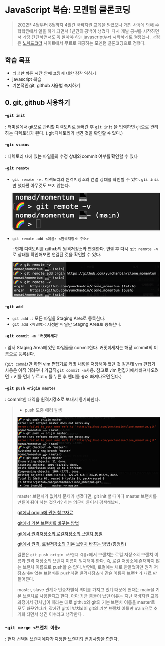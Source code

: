 # JavaScript 복습: 모멘텀 클론코딩

> 2022년 4월부터 8월까지 4월간 국비지원 교육을 받았으나 개인 사정에 의해 수학학원에서 일을 하게 되면서 1년간의 공백이 생겼다. 다시 개발 공부를 시작하면서 가장 간단하면서도 꼭 알아야 하는 javascript부터 시작하기로 결정했다. 과정은 [노마드코더](https://nomadcoders.co) 사이트에서 무료로 제공하는 모멘텀 클론코딩으로 정했다.



## 학습 목표

- 최대한 빠른 시간 안에 코딩에 대한 감각 익히기
- javascript 복습
- 기본적인 git, github 사용법 숙지하기



## 0. git, github 사용하기

#### -`git init`

: 터미널에서 git으로 관리할 디렉토리로 들어간 후 `git init` 을 입력하면 git으로 관리하는 디렉토리가 된다. (.git 디렉토리가 생긴 것을 확인할 수 있다.)



#### -`git status`

: 디렉토리 내에 있는 파일들의 수정 상태와 commit 여부를 확인할 수 있다.



#### -`git remote`
- `git remote -v`
  : 디렉토리와 원격저장소의 연결 상태를 확인할 수 있다. `git init` 만 했다면 아무것도 뜨지 않는다.

  ![git_remote1](./assets/img/git_remote1.png)

- `git remote add <이름> <원격저장소 주소>`

  :  현재 디렉토리를 github의 원격저장소와 연결한다. 연결 후 다시 `git remote -v`로 상태를 확인해보면 연결된 것을 확인할 수 있다.

  ![git_remote2](./assets/img/git_remote2.png)

#### -`git add`

- `git add .`: 모든 파일을 Staging Area로 등록한다.
- `git add <파일명>`: 지정한 파일만 Staging Area로 등록한다.



#### -`git commit -m '커밋메세지'`

: 앞서 Staging Area에 있던 파일들을 commit한다. 커밋메세지는 해당 commit의 이름으로 등록된다.

(`git commit`만 하면 vim 편집기로 커밋 내용을 저장해야 했던 것 같은데 vim 편집기 사용은 아직 어려우니 가급적 `git commit -m`사용. 참고로 vim 편집기에서 빠져나오려면  `:` 키를 먼저 누르고 `q` 를 누른 후 엔터를 눌러 빠져나오면 된다.)



#### -`git push origin master`

: commit한 내역을 원격저장소로 보내서 동기화한다.

> * push 도중 에러 발생 <br>
>
> ![push_error](./assets/img/push_error.png)
>
> master 브랜치가 없어서 문제가 생겼다면, git init 할 때마다 master 브랜치를 만들어 줘야 하는 것인가? 하는 의문이 들어서 검색해봤다.
>
> [git에서 origin에 관한 참고자료](http://daplus.net/git-git-push-origin-master%EC%97%90%EC%84%9C-origin%EC%9D%98-%EC%9D%98%EB%AF%B8%EB%8A%94-%EB%AC%B4%EC%97%87%EC%9E%85%EB%8B%88%EA%B9%8C/)
>
> [git에서 기본 브랜치를 바꾸는 방법](https://blog.outsider.ne.kr/1503)
>
> [git에서 원격저장소와 로컬저장소의 브랜치 통일](https://m.blog.naver.com/corrosion521/223041408390)
>
> [git에서 원격, 로컬저장소의 기본 브랜치 바꾸는 방법 (총정리)](https://m.blog.naver.com/corrosion521/223041408390)<br>
>
> 결론은 `git push origin <브랜치 이름>`에서 브랜치는 로컬 저장소의 브랜치 이름과 원격 저장소의 브랜치 이름이 일치해야 한다. 즉, 로컬 저장소에 존재하지 않는 브랜치 이름으로 push할 순 없다. 반면에, 로컬에는 새로 만들었지만 원격 저장소에는 없는 브랜치를 push하면 원격저장소에 같은 이름의 브랜치가 새로 만들어진다.<br>
>
> master, slave 관계가 인종차별적 의미를 가지고 있기 때문에 현재는 main을 기본 브랜치로 사용한다고 한다. 아마 지금 충돌이 났던 이유는 지난 국비지원 교육 과정에서 강사님이 하라는 대로 github와 git의 기본 브랜치 이름을 master로 모두 바꾸었다가, 장기간 git이 방치되어 git의 기본 브랜치 이름만 main으로 초기화 되면서 생긴 이슈라고 생각한다..

### -`git merge <브랜치 이름>`

: 현재 선택된 브랜치에다가 지정한 브랜치의 변경사항을 합친다. 

